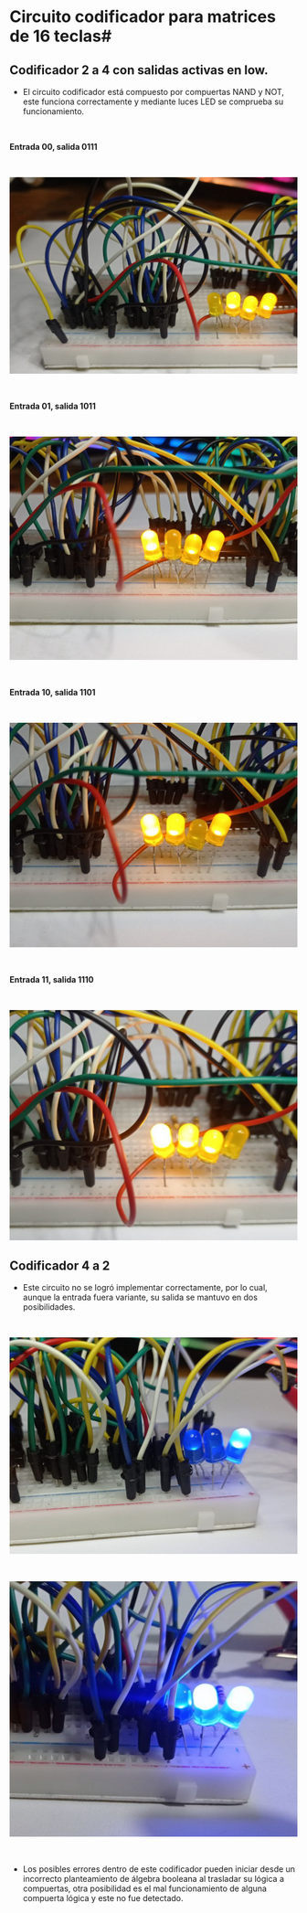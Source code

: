 # Circuito codificador para matrices de 16 teclas#

## Codificador 2 a 4 con salidas activas en low. ##

- El circuito codificador está compuesto por compuertas NAND y NOT, este funciona correctamente y mediante luces LED se comprueba su funcionamiento.
</br>

__Entrada 00, salida 0111__

</br>

![Diagrama de bloques de todo el sistema](/IMAGES/K_0111.png)

</br>

__Entrada 01, salida 1011__

</br>

![Diagrama de bloques de todo el sistema](/IMAGES/K_1011.png)

</br>

__Entrada 10, salida 1101__

</br>

![Diagrama de bloques de todo el sistema](/IMAGES/K_1101.png)

</br>

__Entrada 11, salida 1110__

</br>

![Diagrama de bloques de todo el sistema](/IMAGES/K_1110.png)

## Codificador 4 a 2  ##

- Este circuito no se logró implementar correctamente, por lo cual, aunque la entrada fuera variante, su salida se mantuvo en dos posibilidades.

</br>

![Diagrama de bloques de todo el sistema](/IMAGES/K_01.png)

</br>

![Diagrama de bloques de todo el sistema](/IMAGES/K_11.png)


</br>

- Los posibles errores dentro de este codificador pueden iniciar desde un incorrecto planteamiento de álgebra booleana al trasladar su lógica a compuertas, otra posibilidad es el mal funcionamiento de alguna compuerta lógica y este no fue detectado.